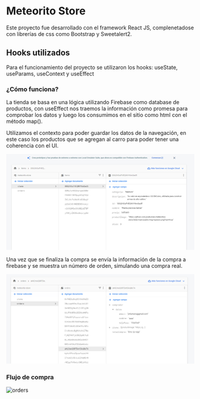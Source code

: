 # Meteorito Store

Este proyecto fue desarrollado con el framework React JS, complenetadose con librerías de css como Bootstrap y Sweetalert2.

## Hooks utilizados

Para el funcionamiento del proyecto se utilizaron los hooks: useState, useParams, useContext y useEffect 

### ¿Cómo funciona?

La tienda se basa en una lógica utilizando Firebase como database de productos, con useEffect nos traemos la información como promesa para comprobar los datos y luego los consumimos en el sitio como html con el método map().

Utilizamos el contexto para poder guardar los datos de la navegación, en este caso los productos que se agregan al carro para poder tener una coherencia con el UI. 

![items](https://github.com/joseluman/meteoritos-store/blob/main/public/img/items.png?raw=true)

Una vez que se finaliza la compra se envía la información de la compra a firebase y se muestra un número de orden, simulando una compra real. 

![orders](https://github.com/joseluman/meteoritos-store/blob/main/public/img/orders.png?raw=true)

### Flujo de compra

![orders](https://github.com/joseluman/meteoritos-store/blob/main/public/img/compra.gif?raw=true)







